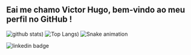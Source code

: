 ## Eai me chamo Victor Hugo, bem-vindo ao meu perfil no GitHub !

![github stats](https://github-readme-stats.vercel.app/api?username=huguds&theme=dark&show_icons=true))
![Top Langs](https://github-readme-stats.vercel.app/api/top-langs/?username=huguds&theme=dark&show_icons=true))
![Snake animation](https://github.com/huguds/huguds/blob/output/github-contribution-grid-snake.svg)

![linkedin badge](https://img.shields.io/badge/LinkedIn-9b4723200?style=for-the-badge&logo=linkedin&logoColor=white)
